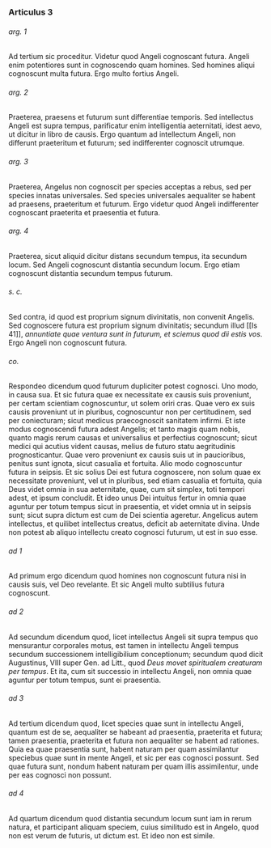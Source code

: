 ### Articulus 3

###### arg. 1
Ad tertium sic proceditur. Videtur quod Angeli cognoscant futura. Angeli enim potentiores sunt in cognoscendo quam homines. Sed homines aliqui cognoscunt multa futura. Ergo multo fortius Angeli.

###### arg. 2
Praeterea, praesens et futurum sunt differentiae temporis. Sed intellectus Angeli est supra tempus, parificatur enim intelligentia aeternitati, idest aevo, ut dicitur in libro de causis. Ergo quantum ad intellectum Angeli, non differunt praeteritum et futurum; sed indifferenter cognoscit utrumque.

###### arg. 3
Praeterea, Angelus non cognoscit per species acceptas a rebus, sed per species innatas universales. Sed species universales aequaliter se habent ad praesens, praeteritum et futurum. Ergo videtur quod Angeli indifferenter cognoscant praeterita et praesentia et futura.

###### arg. 4
Praeterea, sicut aliquid dicitur distans secundum tempus, ita secundum locum. Sed Angeli cognoscunt distantia secundum locum. Ergo etiam cognoscunt distantia secundum tempus futurum.

###### s. c.
Sed contra, id quod est proprium signum divinitatis, non convenit Angelis. Sed cognoscere futura est proprium signum divinitatis; secundum illud [[Is 41]], *annuntiate quae ventura sunt in futurum, et sciemus quod dii estis vos*. Ergo Angeli non cognoscunt futura.

###### co.
Respondeo dicendum quod futurum dupliciter potest cognosci. Uno modo, in causa sua. Et sic futura quae ex necessitate ex causis suis proveniunt, per certam scientiam cognoscuntur, ut solem oriri cras. Quae vero ex suis causis proveniunt ut in pluribus, cognoscuntur non per certitudinem, sed per coniecturam; sicut medicus praecognoscit sanitatem infirmi. Et iste modus cognoscendi futura adest Angelis; et tanto magis quam nobis, quanto magis rerum causas et universalius et perfectius cognoscunt; sicut medici qui acutius vident causas, melius de futuro statu aegritudinis prognosticantur. Quae vero proveniunt ex causis suis ut in paucioribus, penitus sunt ignota, sicut casualia et fortuita. Alio modo cognoscuntur futura in seipsis. Et sic solius Dei est futura cognoscere, non solum quae ex necessitate proveniunt, vel ut in pluribus, sed etiam casualia et fortuita, quia Deus videt omnia in sua aeternitate, quae, cum sit simplex, toti tempori adest, et ipsum concludit. Et ideo unus Dei intuitus fertur in omnia quae aguntur per totum tempus sicut in praesentia, et videt omnia ut in seipsis sunt; sicut supra dictum est cum de Dei scientia ageretur. Angelicus autem intellectus, et quilibet intellectus creatus, deficit ab aeternitate divina. Unde non potest ab aliquo intellectu creato cognosci futurum, ut est in suo esse.

###### ad 1
Ad primum ergo dicendum quod homines non cognoscunt futura nisi in causis suis, vel Deo revelante. Et sic Angeli multo subtilius futura cognoscunt.

###### ad 2
Ad secundum dicendum quod, licet intellectus Angeli sit supra tempus quo mensurantur corporales motus, est tamen in intellectu Angeli tempus secundum successionem intelligibilium conceptionum; secundum quod dicit Augustinus, VIII super Gen. ad Litt., quod *Deus movet spiritualem creaturam per tempus*. Et ita, cum sit successio in intellectu Angeli, non omnia quae aguntur per totum tempus, sunt ei praesentia.

###### ad 3
Ad tertium dicendum quod, licet species quae sunt in intellectu Angeli, quantum est de se, aequaliter se habeant ad praesentia, praeterita et futura; tamen praesentia, praeterita et futura non aequaliter se habent ad rationes. Quia ea quae praesentia sunt, habent naturam per quam assimilantur speciebus quae sunt in mente Angeli, et sic per eas cognosci possunt. Sed quae futura sunt, nondum habent naturam per quam illis assimilentur, unde per eas cognosci non possunt.

###### ad 4
Ad quartum dicendum quod distantia secundum locum sunt iam in rerum natura, et participant aliquam speciem, cuius similitudo est in Angelo, quod non est verum de futuris, ut dictum est. Et ideo non est simile.


